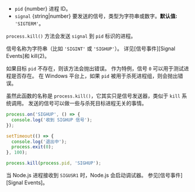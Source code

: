 <!-- YAML
added: v0.0.6
-->

* `pid` {number} 进程 ID。
* `signal` {string|number} 要发送的信号，类型为字符串或数字。**默认值:** `'SIGTERM'`。

`process.kill()` 方法会发送 `signal` 到 `pid` 标识的进程。

信号名称为字符串（比如 `'SIGINT'` 或 `'SIGHUP'`）。
详见[信号事件][Signal Events]和 kill(2)。

如果目标 `pid` 不存在，则该方法会抛出错误。
作为特例，信号 `0` 可以用于测试进程是否存在。
在 Windows 平台上，如果 `pid` 被用于杀死进程组，则会抛出错误。

虽然此函数的名称是 `process.kill()`，它其实只是信号发送器，类似于 `kill` 系统调用。
发送的信号可以做一些与杀死目标进程无关的事情。

```js
process.on('SIGHUP', () => {
  console.log('收到 SIGHUP 信号');
});

setTimeout(() => {
  console.log('退出中');
  process.exit(0);
}, 100);

process.kill(process.pid, 'SIGHUP');
```

当 Node.js 进程接收到 `SIGUSR1` 时，Node.js 会启动调试器。
参见[信号事件][Signal Events]。

